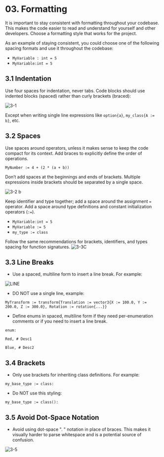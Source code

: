 # 03. Formatting

It is important to stay consistent with formatting throughout your codebase. This makes the code easier to read and understand for yourself and other developers. Choose a formatting style that works for the project.

As an example of staying consistent, you could choose one of the following spacing formats and use it throughout the codebase:

* `MyVariable : int = 5`
* `MyVariable:int = 5`

## 3.1 Indentation

Use four spaces for indentation, never tabs. Code blocks should use indented blocks (spaced) rather than curly brackets (braced):

![3-1](https://github.com/LilWikipedia/UEFNVersePocketWiki/assets/78571191/c4b29e5b-3296-441a-a94d-431501eb0e8d)

Except when writing single line expressions like `option{a}`, `my_class{A := b}`, etc.

## 3.2 Spaces

Use spaces around operators, unless it makes sense to keep the code compact for its context. Add braces to explicitly define the order of operations.

`MyNumber := 4 + (2 * (a + b))`

Don’t add spaces at the beginnings and ends of brackets. Multiple expressions inside brackets should be separated by a single space.

![3-2 b](https://github.com/LilWikipedia/UEFNVersePocketWiki/assets/78571191/07b11859-1db5-40cf-9d8d-4f2e10d89485)

Keep identifier and type together; add a space around the assignment `=` operator. Add a space around type definitions and constant initialization operators (`:=`).

* `MyVariable:int = 5`
* `MyVariable := 5`
* `my_type := class`

Follow the same recommendations for brackets, identifiers, and types spacing for function signatures. ![3-3C](https://github.com/LilWikipedia/UEFNVersePocketWiki/assets/78571191/097ed183-b7a7-4f22-8ffa-e7bdc802fae2)

## 3.3 Line Breaks

* Use a spaced, multiline form to insert a line break. For example:

![LINE](https://github.com/LilWikipedia/UEFNVersePocketWiki/assets/78571191/1afb31d0-2b71-4118-856b-ab50cbcdddb4)

* DO NOT use a single line, example:

`MyTransform := transform{Translation := vector3{X := 100.0, Y := 200.0, Z := 300.0}, Rotation := rotation{...}}`

* Define enums in spaced, multiline form if they need per-enumeration comments or if you need to insert a line break.

`enum:`

`Red, # Desc1`

`Blue, # Desc2`

## 3.4 Brackets

* Only use brackets for inheriting class definitions. For example:

`my_base_type := class:`

* Do NOT use this styling:

`my_base_type := class():`

## 3.5 Avoid Dot-Space Notation

* Avoid using dot-space ". " notation in place of braces. This makes it visually harder to parse whitespace and is a potential source of confusion.

![3-5](https://github.com/LilWikipedia/UEFNVersePocketWiki/assets/78571191/7ef50ba4-eae9-47d9-a213-8ba754ad568d)
